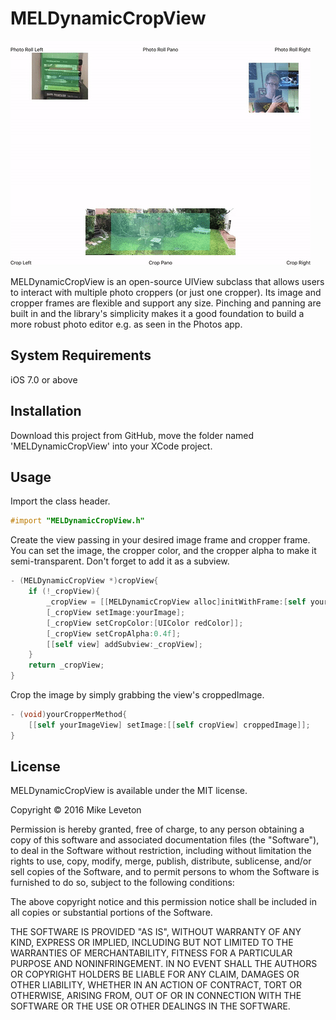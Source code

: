 # MELDynamicCropView 


![](https://raw.githubusercontent.com/Leveton/MELDynamicCropView/master/cropDemo.gif)


MELDynamicCropView is an open-source UIView subclass that allows users to interact with multiple photo croppers (or just one cropper). Its image and cropper frames are flexible and support any size. Pinching and panning are built in and the library's simplicity makes it a good foundation to build a more robust photo editor e.g. as seen in the Photos app.

## System Requirements
iOS 7.0 or above

## Installation

Download this project from GitHub, move the folder named 'MELDynamicCropView' into your XCode project.

## Usage

Import the class header.

``` objective-c
#import "MELDynamicCropView.h"
```

Create the view passing in your desired image frame and cropper frame. You can set the image, the cropper color, and the cropper alpha to make it semi-transparent. Don't forget to add it as a subview.

``` objective-c
- (MELDynamicCropView *)cropView{
    if (!_cropView){
        _cropView = [[MELDynamicCropView alloc]initWithFrame:[self yourImageFrame] cropFrame:[self yourCropperFrame]];
        [_cropView setImage:yourImage];
        [_cropView setCropColor:[UIColor redColor]];
        [_cropView setCropAlpha:0.4f];
        [[self view] addSubview:_cropView];
    }
    return _cropView;
}
```

Crop the image by simply grabbing the view's croppedImage.

``` objective-c
- (void)yourCropperMethod{
    [[self yourImageView] setImage:[[self cropView] croppedImage]];
}
```

## License

MELDynamicCropView is available under the MIT license.

Copyright © 2016 Mike Leveton

Permission is hereby granted, free of charge, to any person obtaining a copy of this software and associated documentation files (the "Software"), to deal in the Software without restriction, including without limitation the rights to use, copy, modify, merge, publish, distribute, sublicense, and/or sell copies of the Software, and to permit persons to whom the Software is furnished to do so, subject to the following conditions:

The above copyright notice and this permission notice shall be included in all copies or substantial portions of the Software.

THE SOFTWARE IS PROVIDED "AS IS", WITHOUT WARRANTY OF ANY KIND, EXPRESS OR IMPLIED, INCLUDING BUT NOT LIMITED TO THE WARRANTIES OF MERCHANTABILITY, FITNESS FOR A PARTICULAR PURPOSE AND NONINFRINGEMENT. IN NO EVENT SHALL THE AUTHORS OR COPYRIGHT HOLDERS BE LIABLE FOR ANY CLAIM, DAMAGES OR OTHER LIABILITY, WHETHER IN AN ACTION OF CONTRACT, TORT OR OTHERWISE, ARISING FROM, OUT OF OR IN CONNECTION WITH THE SOFTWARE OR THE USE OR OTHER DEALINGS IN THE SOFTWARE.